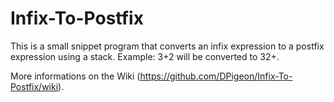 # Infix-To-Postfix
This is a small snippet program that converts an infix expression to a postfix expression using a stack. Example: 3+2 will be converted to 32+.

More informations on the Wiki (https://github.com/DPigeon/Infix-To-Postfix/wiki).
